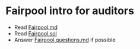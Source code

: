 # Fairpool intro for auditors

* Read [Fairpool.md](Fairpool.md)
* Read [Fairpool.sol](contracts/Fairpool.sol)
* Answer [Fairpool.questions.md](Fairpool.questions.md) if possible
